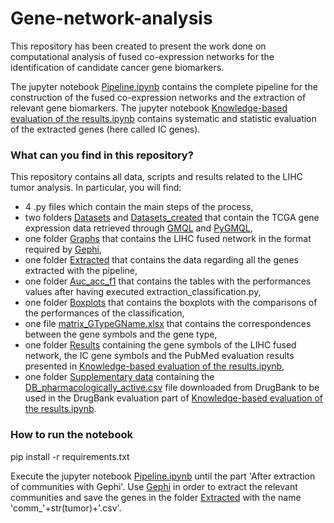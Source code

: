 # Gene-network-analysis

This repository has been created to present the work done on computational analysis of fused co-expression networks for the identification of candidate cancer gene biomarkers. 

The jupyter notebook [Pipeline.ipynb](https://github.com/DEIB-GECO/GeneNetFusion/blob/master/Pipeline.ipynb) contains the complete pipeline for the construction of the fused co-expression networks and the extraction of relevant gene biomarkers.
The jupyter notebook [Knowledge-based evaluation of the results.ipynb](https://github.com/DEIB-GECO/GeneNetFusion/blob/master/Knowledge-based%20evaluation%20of%20the%20results.ipynb) contains systematic and statistic evaluation of the extracted genes (here called IC genes). 

### What can you find in this repository?
This repository contains all data, scripts and results related to the LIHC tumor analysis.
In particular, you will find:
- 4 .py files which contain the main steps of the process,
- two folders [Datasets](https://github.com/DEIB-GECO/GeneNetFusion/tree/master/Datasets) and [Datasets_created](https://github.com/DEIB-GECO/GeneNetFusion/tree/master/Datasets_created) that contain the TCGA gene expression data retrieved through [GMQL](http://gmql.eu) and [PyGMQL](https://pygmql.readthedocs.io/en/latest/),
- one folder [Graphs](https://github.com/DEIB-GECO/GeneNetFusion/tree/master/Graphs) that contains the LIHC fused network in the format required by [Gephi](https://gephi.org),
- one folder [Extracted](https://github.com/DEIB-GECO/GeneNetFusion/tree/master/Extracted) that contains the data regarding all the genes extracted with the pipeline,
- one folder [Auc_acc_f1](https://github.com/DEIB-GECO/GeneNetFusion/tree/master/Auc_acc_f1) that contains the tables with the performances values after having executed extraction_classification.py,
- one folder [Boxplots](https://github.com/DEIB-GECO/GeneNetFusion/tree/master/Boxplots) that contains the boxplots with the comparisons of the performances of the classification,
- one file [matrix_GTypeGName.xlsx](https://github.com/DEIB-GECO/GeneNetFusion/blob/master/matrix_GTypeGName.xls) that contains the correspondences between the gene symbols and the gene type,
- one folder [Results](https://github.com/DEIB-GECO/GeneNetFusion/tree/master/Results) containing the gene symbols of the LIHC fused network, the IC gene symbols and the PubMed evaluation results presented in [Knowledge-based evaluation of the results.ipynb](https://github.com/DEIB-GECO/GeneNetFusion/blob/master/Knowledge-based%20evaluation%20of%20the%20results.ipynb),
- one folder [Supplementary data](https://github.com/DEIB-GECO/GeneNetFusion/tree/master/Supplementary%20data) containing the [DB_pharmacologically_active.csv](https://github.com/DEIB-GECO/GeneNetFusion/blob/master/Supplementary%20data/DB_pharmacologically_active.csv) file downloaded from DrugBank to be used in the DrugBank evaluation part of [Knowledge-based evaluation of the results.ipynb](https://github.com/DEIB-GECO/GeneNetFusion/blob/master/Knowledge-based%20evaluation%20of%20the%20results.ipynb). 

### How to run the notebook
pip install -r requirements.txt

Execute the jupyter notebook [Pipeline.ipynb](https://github.com/DEIB-GECO/GeneNetFusion/blob/master/Pipeline.ipynb) until the part 'After extraction of communities with Gephi'.
Use [Gephi](https://gephi.org) in order to extract the relevant communities and save the genes in the folder [Extracted](https://github.com/DEIB-GECO/GeneNetFusion/tree/master/Extracted) with the name 'comm_'+str(tumor)+'.csv'.
